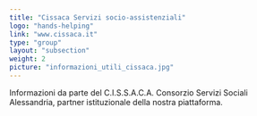 ```yaml
---
title: "Cissaca Servizi socio-assistenziali"
logo: "hands-helping"
link: "www.cissaca.it"
type: "group"
layout: "subsection"
weight: 2
picture: "informazioni_utili_cissaca.jpg"
---
```


Informazioni da parte del C.I.S.S.A.C.A. Consorzio Servizi Sociali Alessandria, partner istituzionale della nostra piattaforma.
